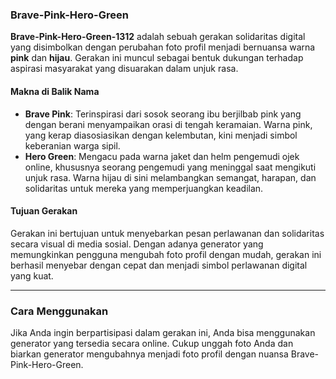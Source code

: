 ### Brave-Pink-Hero-Green

**Brave-Pink-Hero-Green-1312** adalah sebuah gerakan solidaritas digital yang disimbolkan dengan perubahan foto profil menjadi bernuansa warna **pink** dan **hijau**. Gerakan ini muncul sebagai bentuk dukungan terhadap aspirasi masyarakat yang disuarakan dalam unjuk rasa.

#### Makna di Balik Nama

* **Brave Pink**: Terinspirasi dari sosok seorang ibu berjilbab pink yang dengan berani menyampaikan orasi di tengah keramaian. Warna pink, yang kerap diasosiasikan dengan kelembutan, kini menjadi simbol keberanian warga sipil.
* **Hero Green**: Mengacu pada warna jaket dan helm pengemudi ojek online, khususnya seorang pengemudi yang meninggal saat mengikuti unjuk rasa. Warna hijau di sini melambangkan semangat, harapan, dan solidaritas untuk mereka yang memperjuangkan keadilan.

#### Tujuan Gerakan

Gerakan ini bertujuan untuk menyebarkan pesan perlawanan dan solidaritas secara visual di media sosial. Dengan adanya generator yang memungkinkan pengguna mengubah foto profil dengan mudah, gerakan ini berhasil menyebar dengan cepat dan menjadi simbol perlawanan digital yang kuat.

---

### Cara Menggunakan

Jika Anda ingin berpartisipasi dalam gerakan ini, Anda bisa menggunakan generator yang tersedia secara online. Cukup unggah foto Anda dan biarkan generator mengubahnya menjadi foto profil dengan nuansa Brave-Pink-Hero-Green.
